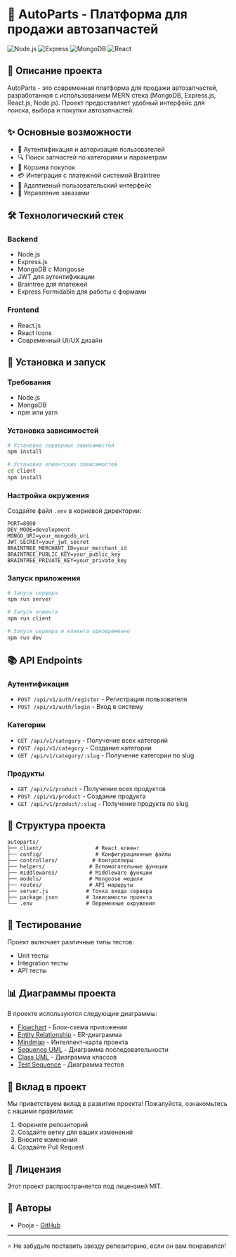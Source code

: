 # 🚗 AutoParts - Платформа для продажи автозапчастей

![Node.js](https://img.shields.io/badge/Node.js-339933?style=for-the-badge&logo=nodedotjs&logoColor=white)
![Express](https://img.shields.io/badge/Express-000000?style=for-the-badge&logo=express&logoColor=white)
![MongoDB](https://img.shields.io/badge/MongoDB-4EA94B?style=for-the-badge&logo=mongodb&logoColor=white)
![React](https://img.shields.io/badge/React-20232A?style=for-the-badge&logo=react&logoColor=61DAFB)

## 📝 Описание проекта

AutoParts - это современная платформа для продажи автозапчастей, разработанная с использованием MERN стека (MongoDB, Express.js, React.js, Node.js). Проект предоставляет удобный интерфейс для поиска, выбора и покупки автозапчастей.

## ✨ Основные возможности

- 🔐 Аутентификация и авторизация пользователей
- 🔍 Поиск запчастей по категориям и параметрам
- 🛒 Корзина покупок
- 💳 Интеграция с платежной системой Braintree
- 📱 Адаптивный пользовательский интерфейс
- 🔄 Управление заказами

## 🛠 Технологический стек

### Backend
- Node.js
- Express.js
- MongoDB с Mongoose
- JWT для аутентификации
- Braintree для платежей
- Express Formidable для работы с формами

### Frontend
- React.js
- React Icons
- Современный UI/UX дизайн

## 🚀 Установка и запуск

### Требования
- Node.js
- MongoDB
- npm или yarn

### Установка зависимостей
```bash
# Установка серверных зависимостей
npm install

# Установка клиентских зависимостей
cd client
npm install
```

### Настройка окружения
Создайте файл `.env` в корневой директории:
```env
PORT=8000
DEV_MODE=development
MONGO_URI=your_mongodb_uri
JWT_SECRET=your_jwt_secret
BRAINTREE_MERCHANT_ID=your_merchant_id
BRAINTREE_PUBLIC_KEY=your_public_key
BRAINTREE_PRIVATE_KEY=your_private_key
```

### Запуск приложения
```bash
# Запуск сервера
npm run server

# Запуск клиента
npm run client

# Запуск сервера и клиента одновременно
npm run dev
```

## 📚 API Endpoints

### Аутентификация
- `POST /api/v1/auth/register` - Регистрация пользователя
- `POST /api/v1/auth/login` - Вход в систему

### Категории
- `GET /api/v1/category` - Получение всех категорий
- `POST /api/v1/category` - Создание категории
- `GET /api/v1/category/:slug` - Получение категории по slug

### Продукты
- `GET /api/v1/product` - Получение всех продуктов
- `POST /api/v1/product` - Создание продукта
- `GET /api/v1/product/:slug` - Получение продукта по slug

## 💾 Структура проекта

```
autoparts/
├── client/                 # React клиент
├── config/                 # Конфигурационные файлы
├── controllers/           # Контроллеры
├── helpers/              # Вспомогательные функции
├── middlewares/          # Middleware функции
├── models/               # Mongoose модели
├── routes/               # API маршруты
├── server.js            # Точка входа сервера
├── package.json         # Зависимости проекта
└── .env                 # Переменные окружения
```

## 🧪 Тестирование

Проект включает различные типы тестов:
- Unit тесты
- Integration тесты
- API тесты

## 📊 Диаграммы проекта

В проекте используются следующие диаграммы:
- [Flowchart](flowchart.puml) - Блок-схема приложения
- [Entity Relationship](entityrelationship.puml) - ER-диаграмма
- [Mindmap](mindmap.puml) - Интеллект-карта проекта
- [Sequence UML](sequence.puml) - Диаграмма последовательности
- [Class UML](class.puml) - Диаграмма классов
- [Test Sequence](test_sequence.puml) - Диаграмма тестов

## 🤝 Вклад в проект

Мы приветствуем вклад в развитие проекта! Пожалуйста, ознакомьтесь с нашими правилами:
1. Форкните репозиторий
2. Создайте ветку для ваших изменений
3. Внесите изменения
4. Создайте Pull Request

## 📄 Лицензия

Этот проект распространяется под лицензией MIT.

## 👥 Авторы

- Pooja - [GitHub](https://github.com/pooja)

---

⭐ Не забудьте поставить звезду репозиторию, если он вам понравился! 